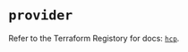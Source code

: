 # `provider`

Refer to the Terraform Registory for docs: [`hcp`](https://registry.terraform.io/providers/hashicorp/hcp/0.72.2/docs).
